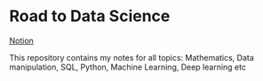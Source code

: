 # Road to Data Science

[Notion](https://sordid-suede-2a1.notion.site/Road-to-Data-Science-5247041b059146e2b87c204c56e15822)  

This repository contains my notes for all topics: Mathematics, Data manipulation, SQL, Python, Machine Learning, Deep learning etc
